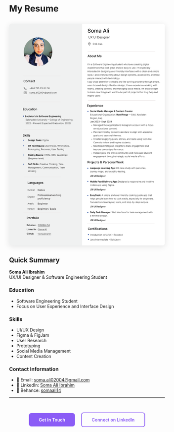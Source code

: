 # My Resume

<div style="text-align: center; margin: 2rem 0;">
  <img src="/images/cv.png" alt="Soma Ali Ibrahim CV" style="max-width: 100%; height: auto; border-radius: 8px; box-shadow: 0 4px 20px rgba(0,0,0,0.1);" />
</div>

## Quick Summary

**Soma Ali Ibrahim**  
UX/UI Designer & Software Engineering Student

### Education
- Software Engineering Student
- Focus on User Experience and Interface Design

### Skills
- UI/UX Design
- Figma & FigJam
- User Research
- Prototyping
- Social Media Management
- Content Creation

### Contact Information
- 📧 Email: soma.ali02004@gmail.com
- 💼 LinkedIn: [Soma Ali Ibrahim](https://www.linkedin.com/in/soma-a-ibrahim)
- 🎨 Behance: [somaali14](https://www.behance.net/somaali14)

---

<div style="text-align: center; margin-top: 3rem;">
  <a href="mailto:soma.ali02004@gmail.com" style="display: inline-block; padding: 0.8rem 2rem; background: #8b5cf6; color: white; text-decoration: none; border-radius: 8px; font-weight: 600; margin-right: 1rem; margin-bottom: 1rem;">
    Get In Touch
  </a>
  <a href="https://www.linkedin.com/in/soma-a-ibrahim" target="_blank" style="display: inline-block; padding: 0.8rem 2rem; border: 2px solid #8b5cf6; color: #8b5cf6; text-decoration: none; border-radius: 8px; font-weight: 600;">
    Connect on LinkedIn
  </a>
</div>
